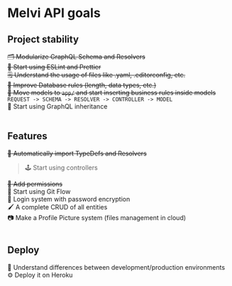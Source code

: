 # Melvi API goals

## Project stability

~~🗂 Modularize GraphQL Schema and Resolvers~~ <br>
~~💅 Start using ESLint and Prettier~~ <br>
~~🗒 Understand the usage of files like .yaml, .editorconfig, etc.~~ <br>
~~🔐 Improve Database rules (length, data types, etc.)~~ <br>
~~🚚 Move models to `app/` and start inserting business rules inside models~~ <br>
`REQUEST -> SCHEMA -> RESOLVER -> CONTROLLER -> MODEL`<br>
👨 Start using GraphQL inheritance <br>
<br>

## Features

~~🤖 Automatically import TypeDefs and Resolvers~~ <br>

> 🕹️ Start using controllers <br>

~~🎫 Add permissions~~ <br>
🌳 Start using Git Flow <br>
🔑 Login system with password encryption<br>
🖌 A complete CRUD of all entities <br>
📷 Make a Profile Picture system (files management in cloud) <br>
<br>

## Deploy

🌿 Understand differences between development/production environments <br>
⚙️ Deploy it on Heroku
